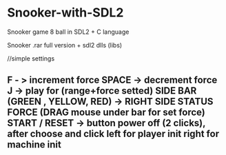 # Snooker-with-SDL2

Snooker game 8 ball in SDL2 + C language

Snooker .rar full version + sdl2 dlls (libs)

//simple settings

F - > increment force 
SPACE -> decrement force
J -> play for (range+force setted)
SIDE BAR (GREEN , YELLOW, RED) -> RIGHT SIDE STATUS FORCE (DRAG mouse under bar for set force)
START / RESET -> button power off (2 clicks), after choose and click left for player init right for machine init 
-----------------------------------------


